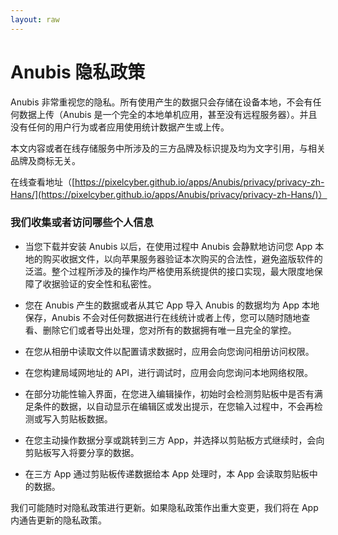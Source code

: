 ```yaml
---
layout: raw
---
```


# Anubis 隐私政策

Anubis 非常重视您的隐私。所有使用产生的数据只会存储在设备本地，不会有任何数据上传（Anubis 是一个完全的本地单机应用，甚至没有远程服务器）。并且没有任何的用户行为或者应用使用统计数据产生或上传。


本文内容或者在线存储服务中所涉及的三方品牌及标识提及均为文字引用，与相关品牌及商标无关。

在线查看地址（[https://pixelcyber.github.io/apps/Anubis/privacy/privacy-zh-Hans/](https://pixelcyber.github.io/apps/Anubis/privacy/privacy-zh-Hans/)）


### 我们收集或者访问哪些个人信息

- 当您下载并安装 Anubis 以后，在使用过程中 Anubis 会静默地访问您 App 本地的购买收据文件，以向苹果服务器验证本次购买的合法性，避免盗版软件的泛滥。整个过程所涉及的操作均严格使用系统提供的接口实现，最大限度地保障了收据验证的安全性和私密性。

- 您在 Anubis 产生的数据或者从其它 App 导入 Anubis 的数据均为 App 本地保存，Anubis 不会对任何数据进行在线统计或者上传，您可以随时随地查看、删除它们或者导出处理，您对所有的数据拥有唯一且完全的掌控。

- 在您从相册中读取文件以配置请求数据时，应用会向您询问相册访问权限。

- 在您构建局域网地址的 API，进行调试时，应用会向您询问本地网络权限。

- 在部分功能性输入界面，在您进入编辑操作，初始时会检测剪贴板中是否有满足条件的数据，以自动显示在编辑区或发出提示，在您输入过程中，不会再检测或写入剪贴板数据。

- 在您主动操作数据分享或跳转到三方 App，并选择以剪贴板方式继续时，会向剪贴板写入将要分享的数据。

- 在三方 App 通过剪贴板传递数据给本 App 处理时，本 App 会读取剪贴板中的数据。
  

我们可能随时对隐私政策进行更新。如果隐私政策作出重大变更，我们将在 App 内通告更新的隐私政策。